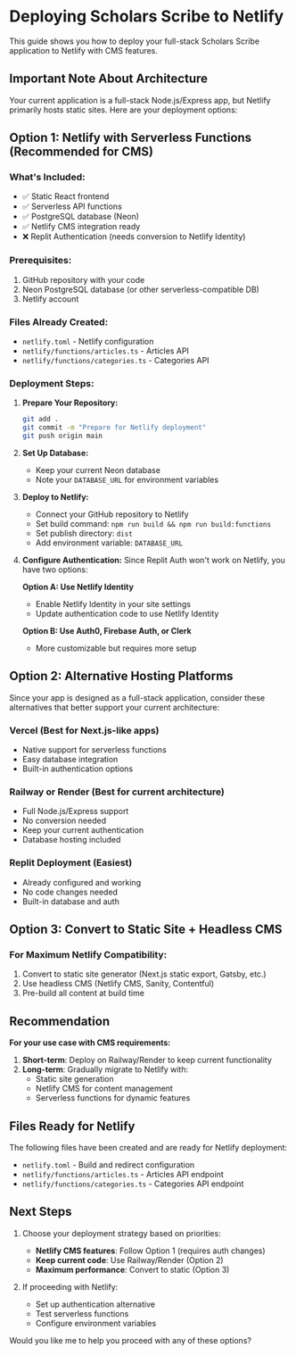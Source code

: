 # Deploying Scholars Scribe to Netlify

This guide shows you how to deploy your full-stack Scholars Scribe application to Netlify with CMS features.

## Important Note About Architecture

Your current application is a full-stack Node.js/Express app, but Netlify primarily hosts static sites. Here are your deployment options:

## Option 1: Netlify with Serverless Functions (Recommended for CMS)

### What's Included:
- ✅ Static React frontend
- ✅ Serverless API functions
- ✅ PostgreSQL database (Neon)
- ✅ Netlify CMS integration ready
- ❌ Replit Authentication (needs conversion to Netlify Identity)

### Prerequisites:
1. GitHub repository with your code
2. Neon PostgreSQL database (or other serverless-compatible DB)
3. Netlify account

### Files Already Created:
- `netlify.toml` - Netlify configuration
- `netlify/functions/articles.ts` - Articles API
- `netlify/functions/categories.ts` - Categories API

### Deployment Steps:

1. **Prepare Your Repository:**
   ```bash
   git add .
   git commit -m "Prepare for Netlify deployment"
   git push origin main
   ```

2. **Set Up Database:**
   - Keep your current Neon database
   - Note your `DATABASE_URL` for environment variables

3. **Deploy to Netlify:**
   - Connect your GitHub repository to Netlify
   - Set build command: `npm run build && npm run build:functions`
   - Set publish directory: `dist`
   - Add environment variable: `DATABASE_URL`

4. **Configure Authentication:**
   Since Replit Auth won't work on Netlify, you have two options:
   
   **Option A: Use Netlify Identity**
   - Enable Netlify Identity in your site settings
   - Update authentication code to use Netlify Identity
   
   **Option B: Use Auth0, Firebase Auth, or Clerk**
   - More customizable but requires more setup

## Option 2: Alternative Hosting Platforms

Since your app is designed as a full-stack application, consider these alternatives that better support your current architecture:

### Vercel (Best for Next.js-like apps)
- Native support for serverless functions
- Easy database integration
- Built-in authentication options

### Railway or Render (Best for current architecture)
- Full Node.js/Express support
- No conversion needed
- Keep your current authentication
- Database hosting included

### Replit Deployment (Easiest)
- Already configured and working
- No code changes needed
- Built-in database and auth

## Option 3: Convert to Static Site + Headless CMS

### For Maximum Netlify Compatibility:
1. Convert to static site generator (Next.js static export, Gatsby, etc.)
2. Use headless CMS (Netlify CMS, Sanity, Contentful)
3. Pre-build all content at build time

## Recommendation

**For your use case with CMS requirements:**

1. **Short-term**: Deploy on Railway/Render to keep current functionality
2. **Long-term**: Gradually migrate to Netlify with:
   - Static site generation
   - Netlify CMS for content management
   - Serverless functions for dynamic features

## Files Ready for Netlify

The following files have been created and are ready for Netlify deployment:

- `netlify.toml` - Build and redirect configuration
- `netlify/functions/articles.ts` - Articles API endpoint
- `netlify/functions/categories.ts` - Categories API endpoint

## Next Steps

1. Choose your deployment strategy based on priorities:
   - **Netlify CMS features**: Follow Option 1 (requires auth changes)
   - **Keep current code**: Use Railway/Render (Option 2)
   - **Maximum performance**: Convert to static (Option 3)

2. If proceeding with Netlify:
   - Set up authentication alternative
   - Test serverless functions
   - Configure environment variables

Would you like me to help you proceed with any of these options?